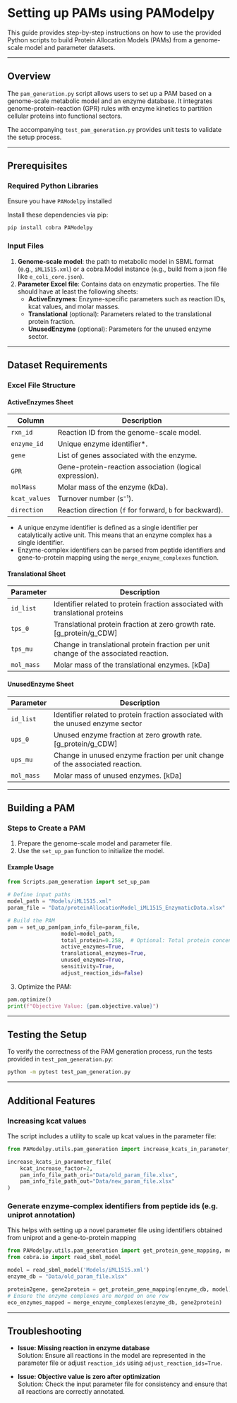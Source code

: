 # Setting up PAMs using PAModelpy

This guide provides step-by-step instructions on how to use the provided Python scripts to build Protein Allocation Models (PAMs) from a genome-scale model and parameter datasets.

---

## Overview

The `pam_generation.py` script allows users to set up a PAM based on a genome-scale metabolic model and an enzyme database. It integrates genome-protein-reaction (GPR) rules with enzyme kinetics to partition cellular proteins into functional sectors.

The accompanying `test_pam_generation.py` provides unit tests to validate the setup process.

---

## Prerequisites

### Required Python Libraries

Ensure you have `PAModelpy` installed

Install these dependencies via pip:

```bash
pip install cobra PAModelpy
```

### Input Files

1. **Genome-scale model**: the path to metabolic model in SBML format (e.g., `iML1515.xml`) or a cobra.Model instance (e.g., build from a json file like `e_coli_core.json`).
2. **Parameter Excel file**: Contains data on enzymatic properties. The file should have at least the following sheets:
   - **ActiveEnzymes**: Enzyme-specific parameters such as reaction IDs, kcat values, and molar masses.
   - **Translational** (optional): Parameters related to the translational protein fraction.
   - **UnusedEnzyme** (optional): Parameters for the unused enzyme sector.

---

## Dataset Requirements

### Excel File Structure

#### ActiveEnzymes Sheet
| **Column**         | **Description**                                         |
|---------------------|---------------------------------------------------------|
| `rxn_id`           | Reaction ID from the genome-scale model.                |
| `enzyme_id`        | Unique enzyme identifier*.                              |
| `gene`             | List of genes associated with the enzyme.               |
| `GPR`              | Gene-protein-reaction association (logical expression). |
| `molMass`          | Molar mass of the enzyme (kDa).                         |
| `kcat_values`      | Turnover number (s⁻¹).                                  |
| `direction`        | Reaction direction (`f` for forward, `b` for backward). |

* A unique enzyme identifier is defined as a single identifier per catalytically active unit. This means that an enzyme complex has a single identifier.
* Enzyme-complex identifiers can be parsed from peptide identifiers and gene-to-protein mapping using the `merge_enzyme_complexes` function.

#### Translational Sheet
| **Parameter**      | **Description**                                                               |
|---------------------|-------------------------------------------------------------------------------|
| `id_list`          | Identifier related to protein fraction associated with translational proteins |
| `tps_0`            | Translational protein fraction at zero growth rate. [g_protein/g_CDW]         |
| `tps_mu`           | Change in translational protein fraction per unit change of the associated reaction.  |
| `mol_mass`         | Molar mass of the translational enzymes. [kDa]                                |

#### UnusedEnzyme Sheet
| **Parameter**      | **Description**                                                                 |
|---------------------|---------------------------------------------------------------------------------|
| `id_list`          | Identifier related to protein fraction associated with the unused enzyme sector |
| `ups_0`            | Unused enzyme fraction at zero growth rate. [g_protein/g_CDW]                   |
| `ups_mu`           | Change in unused enzyme fraction per unit change of the associated reaction.    |
| `mol_mass`         | Molar mass of unused enzymes.  [kDa]                                            |

---

## Building a PAM

### Steps to Create a PAM

1. Prepare the genome-scale model and parameter file.
2. Use the `set_up_pam` function to initialize the model.

#### Example Usage
```python
from Scripts.pam_generation import set_up_pam

# Define input paths
model_path = "Models/iML1515.xml"
param_file = "Data/proteinAllocationModel_iML1515_EnzymaticData.xlsx"

# Build the PAM
pam = set_up_pam(pam_info_file=param_file,
                 model=model_path,
                 total_protein=0.258,  # Optional: Total protein concentration (g_prot/g_cdw)
                 active_enzymes=True,
                 translational_enzymes=True,
                 unused_enzymes=True,
                 sensitivity=True,
                 adjust_reaction_ids=False)
```

3. Optimize the PAM:
```python
pam.optimize()
print(f"Objective Value: {pam.objective.value}")
```

---

## Testing the Setup

To verify the correctness of the PAM generation process, run the tests provided in `test_pam_generation.py`:

```bash
python -m pytest test_pam_generation.py
```

---

## Additional Features

### Increasing kcat values
The script includes a utility to scale up kcat values in the parameter file:

```python
from PAModelpy.utils.pam_generation import increase_kcats_in_parameter_file

increase_kcats_in_parameter_file(
    kcat_increase_factor=2,
    pam_info_file_path_ori="Data/old_param_file.xlsx",
    pam_info_file_path_out="Data/new_param_file.xlsx"
)
```
### Generate enzyme-complex identifiers from peptide ids (e.g. uniprot annotation)
This helps with setting up a novel parameter file using identifiers obtained from uniprot and a gene-to-protein mapping

```python
from PAModelpy.utils.pam_generation import get_protein_gene_mapping, merge_enzyme_complexes
from cobra.io import read_sbml_model

model = read_sbml_model('Models/iML1515.xml')
enzyme_db = "Data/old_param_file.xlsx"

protein2gene, gene2protein = get_protein_gene_mapping(enzyme_db, model)
# Ensure the enzyme complexes are merged on one row
eco_enzymes_mapped = merge_enzyme_complexes(enzyme_db, gene2protein)
```
---

## Troubleshooting

- **Issue: Missing reaction in enzyme database**  
  Solution: Ensure all reactions in the model are represented in the parameter file or adjust `reaction_ids` using `adjust_reaction_ids=True`.

- **Issue: Objective value is zero after optimization**  
  Solution: Check the input parameter file for consistency and ensure that all reactions are correctly annotated.
